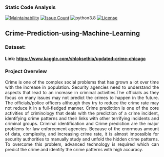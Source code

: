 ### Static Code Analysis

[![Maintainability](https://api.codeclimate.com/v1/badges/11e6071a4d7c3544c813/maintainability)](https://codeclimate.com/github/ahmedtariq01/Crime-Prediction-using-Machine-Learning/maintainability)
[![Issue Count](https://codeclimate.com/github/ahmedtariq01/Crime-Prediction-using-Machine-Learning/badges/issue_count.svg)](https://codeclimate.com/github/ahmedtariq01/Crime-Prediction-using-Machine-Learning) 
![python3.8](https://img.shields.io/badge/python-3.8-blue.svg)
[![License](https://img.shields.io/badge/license-MIT-white.svg)](./LICENSE)


## Crime-Prediction-using-Machine-Learning

### Dataset:
#### Link: https://www.kaggle.com/shloksethia/updated-crime-chicago

### Project Overview
<p align="justify"> Crime is one of the complex social problems that has grown a lot over time with the increase in population. Security agencies need to understand the aspects that lead to an increase in criminal activities.The officials as they focus on many issues may not predict the crimes to happen in the future. The officials/police officers although they try to reduce the crime rate may not reduce it in a full-fledged manner. Crime prediction is one of the core activities of criminology that deals with the prediction of a crime incident, identifying crime patterns and their links with other terrifying incidents and criminal groups. Criminal identification and Crime prediction are the major problems for law enforcement agencies. Because of the enormous amount of data, complexity, and increasing crime rate, it is almost impossible for security authorities to manually study and unfold the hidden crime patterns. To overcome this problem, advanced technology is required which can predict the crime and identify the crime patterns with high accuracy. </p>

